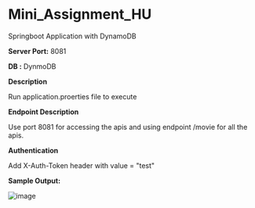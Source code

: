 # Mini_Assignment_HU
Springboot Application with DynamoDB

**Server Port:** 8081

**DB :** DynmoDB

**Description**

Run application.proerties file to execute

**Endpoint Description**

Use port 8081 for accessing the apis and using endpoint /movie for all the apis.

**Authentication**

Add X-Auth-Token header with value = "test"

**Sample Output:**

![image](https://user-images.githubusercontent.com/104753249/167021100-2eb06019-322f-40dc-b755-95392e8946ff.png)
